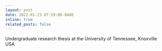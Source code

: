 ```yaml
---
layout: post
date: 2022-01-23 07:59:00-0400
inline: true
related_posts: false
---
```

 
Undergraduate research thesis at the University of Tennessee, Knoxville USA
